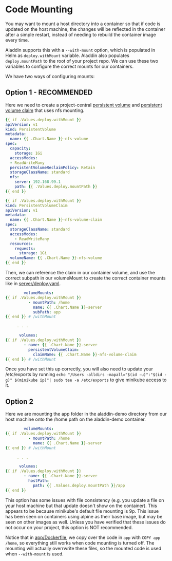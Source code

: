 # Code Mounting 

You may want to mount a host directory into a container so that if code is updated on the host machine, the changes will be reflected in the container after a simple restart, instead of needing to rebuild the container image every time. 

Aladdin supports this with a `--with-mount` option, which is populated in Helm as `deploy.withMount` variable. Aladdin also populates `deploy.mountPath` to the root of your project repo. We can use these two variables to configure the correct mounts for our containers.

We have two ways of configuring mounts:

## Option 1 - RECOMMENDED

Here we need to create a project-central [persistent volume](../helm/aladdin-demo/templates/shared/nfs-mount.pv.yaml) and [persistent volume claim](../helm/aladdin-demo/templates/shared/nfs-mount.pvc.yaml) that uses nfs mounting. 
```yaml
{{ if .Values.deploy.withMount }}
apiVersion: v1
kind: PersistentVolume
metadata:
  name: {{ .Chart.Name }}-nfs-volume
spec:
  capacity:
    storage: 1Gi
  accessModes:
  - ReadWriteMany
  persistentVolumeReclaimPolicy: Retain
  storageClassName: standard
  nfs:
    server: 192.168.99.1
    path: {{ .Values.deploy.mountPath }}
{{ end }}
```

```yaml
{{ if .Values.deploy.withMount }}
kind: PersistentVolumeClaim
apiVersion: v1
metadata:
  name: {{ .Chart.Name }}-nfs-volume-claim
spec:
  storageClassName: standard
  accessModes:
    - ReadWriteMany
  resources:
    requests:
      storage: 1Gi
  volumeName: {{ .Chart.Name }}-nfs-volume
{{ end }}
```

Then, we can reference the claim in our container volume, and use the correct subpath in our volumeMount to create the correct container mounts like in [server/deploy.yaml](../helm/aladdin-demo/templates/server/deploy.yaml). 
```yaml
        volumeMounts:
{{ if .Values.deploy.withMount }}
          - mountPath: /home
            name: {{ .Chart.Name }}-server
            subPath: app
{{ end }} # /withMount

     . . .

      volumes:
{{ if .Values.deploy.withMount }}
        - name: {{ .Chart.Name }}-server
          persistentVolumeClaim:
            claimName: {{ .Chart.Name }}-nfs-volume-claim
{{ end }} # /withMount
```

Once you have set this up correctly, you will also need to update your /etc/exports by running `echo "/Users -alldirs -mapall="$(id -u)":"$(id -g)" $(minikube ip)"| sudo tee -a /etc/exports` to give minikube access to it.  

## Option 2

Here we are mounting the app folder in the aladdin-demo directory from our host machine onto the /home path on the aladdin-demo container. 
```yaml
        volumeMounts:
{{ if .Values.deploy.withMount }}
          - mountPath: /home
            name: {{ .Chart.Name }}-server
{{ end }} # /withMount

     . . .

      volumes:
{{ if .Values.deploy.withMount }}
        - name: {{ .Chart.Name }}-server
          hostPath:
            path: {{ .Values.deploy.mountPath }}/app
{{ end }} 
```

This option has some issues with file consistency (e.g. you update a file on your host machine but that update doesn't show on the container). This appears to be because minikube's default file mounting is 9p. This issue has been seen on containers using alpine as their base image, but may be seen on other images as well. Unless you have verified that these issues do not occur on your project, this option is NOT recommended. 

Notice that in [app/Dockerfile](../app/Dockerfile), we copy over the code in `app` with `COPY app /home`, so everything still works when code mounting is turned off. The mounting will actually overrwrite these files, so the mounted code is used when `--with-mount` is used.
